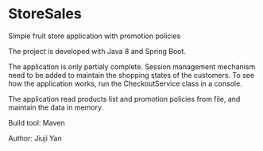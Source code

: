 # StoreSales
Simple fruit store application with promotion policies

The project is developed with Java 8 and Spring Boot.

The application is only partialy complete. Session management mechanism need to be added to maintain the shopping states of the customers. To see how the application works, run the CheckoutService class in a console.

The application read products list and promotion policies from file, and maintain the data in memory.

Build tool: Maven

Author: Jiuji Yan
